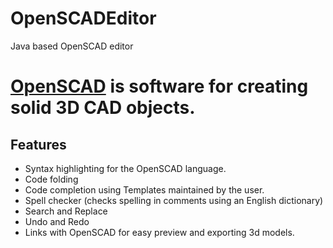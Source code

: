 # OpenSCADEditor
Java based OpenSCAD editor
<h1><a href="http://www.openscad.org/">OpenSCAD</a> is software for creating solid 3D CAD objects.</h1>
<h2>Features</h2>
<ul>
	<li>Syntax highlighting for the OpenSCAD language.
	<li>Code folding
	<li>Code completion using Templates maintained by the user. 
	<li>Spell checker (checks spelling in comments using an English dictionary)
	<li>Search and Replace
	<li>Undo and Redo
	<li>Links with OpenSCAD for easy preview and exporting 3d models.
</ul>
